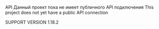 <!---
Привет, я Sladovatel

Все проекты которые я делаю можно найти и прочитать на нашем офоциальном дискорд сервере - https://discord.gg/MNRxMjHqwf
По всем вопросам писать мне - sladovatel
--->
<!---
Hello, I'm Sladovatel

All the projects I do can be found and read on our official discord server - https://discord.gg/MNRxMjHqwf
For any questions write to me - sladovatel
--->


API
Данный проект пока не имеет публичного API подключения
This project does not yet have a public API connection

SUPPORT VERSION
1.18.2

